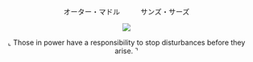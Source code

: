   <div align="center">

オーター・マドル⠀⠀⠀⠀サンズ・サーズ
    
<img src="https://i.postimg.cc/prX64ZJ7/Untitled416-20250809194651.png">

⌞ Those in power have a responsibility to stop disturbances before they arise. ⌝
